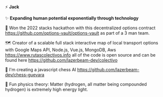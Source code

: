 ⚡ <b>Jack</b> 

✨ <b> Expanding human potential exponentially through technology </b>

  🥇 Won the 2022 stacks hackathon with this decentralized options contract https://github.com/options-vault/options-vault as part of a 3 man team.

  🗺️ Creator of a scalable full stack interactive map of local transport options with Google Maps API, Node.js, Vue.js, MongoDB, Aws  https://www.rutascolectivos.info all of the code is open source and can be found here https://github.com/lazerbeam-dev/colectivo

  🌾 I'm creating a javascript chess AI https://github.com/lazerbeam-dev/chess-guevara

  🌈 Fun physics theory: Matter (hydrogen, all matter being compounded hydrogen) is extremely high energy light.
